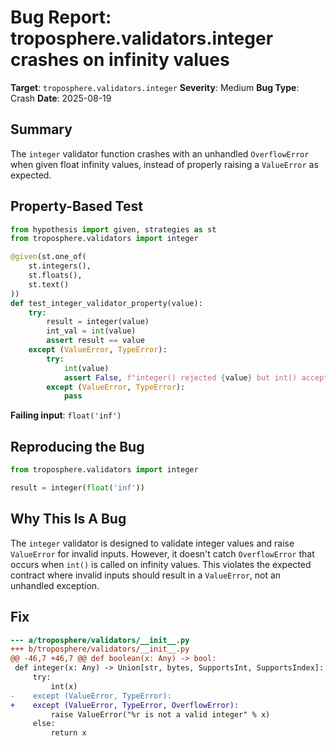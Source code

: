 # Bug Report: troposphere.validators.integer crashes on infinity values

**Target**: `troposphere.validators.integer`
**Severity**: Medium
**Bug Type**: Crash
**Date**: 2025-08-19

## Summary

The `integer` validator function crashes with an unhandled `OverflowError` when given float infinity values, instead of properly raising a `ValueError` as expected.

## Property-Based Test

```python
from hypothesis import given, strategies as st
from troposphere.validators import integer

@given(st.one_of(
    st.integers(),
    st.floats(),
    st.text()
))
def test_integer_validator_property(value):
    try:
        result = integer(value)
        int_val = int(value)
        assert result == value
    except (ValueError, TypeError):
        try:
            int(value)
            assert False, f"integer() rejected {value} but int() accepted it"
        except (ValueError, TypeError):
            pass
```

**Failing input**: `float('inf')`

## Reproducing the Bug

```python
from troposphere.validators import integer

result = integer(float('inf'))
```

## Why This Is A Bug

The `integer` validator is designed to validate integer values and raise `ValueError` for invalid inputs. However, it doesn't catch `OverflowError` that occurs when `int()` is called on infinity values. This violates the expected contract where invalid inputs should result in a `ValueError`, not an unhandled exception.

## Fix

```diff
--- a/troposphere/validators/__init__.py
+++ b/troposphere/validators/__init__.py
@@ -46,7 +46,7 @@ def boolean(x: Any) -> bool:
 def integer(x: Any) -> Union[str, bytes, SupportsInt, SupportsIndex]:
     try:
         int(x)
-    except (ValueError, TypeError):
+    except (ValueError, TypeError, OverflowError):
         raise ValueError("%r is not a valid integer" % x)
     else:
         return x
```